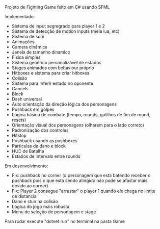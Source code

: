 Projeto de Fighting Game feito em C# usando SFML 

Implementado:
- Sistema de input segregrado para player 1 e 2
- Sistema de detecção de motion inputs (meia lua, etc)
- Sistema de som
- Animações
- Camera dinâmica
- Janela de tamanho dinamico
- Física simples
- Sistema genérico personalizável de estados
- Stages animados com behaviour próprio
- Hitboxes e sistema para criar hitboxes
- Colisão
- Sistema para inferir estado no oponente
- Cancels
- Block
- Dash universal
- Auto orientação da direção lógica dos personagens
- Pushback em golpes
- Lógica básica de combate (tempo, rounds, gatilhos de fim de round, resets)
- Orientação visual dos personagens (olharem para o lado correto)
- Padronização dos controles
- Hitstop
- Pushback usando as pushboxes
- Particulas de dano e block
- HUD de Batalha
- Estados de intervalo entre rounds

Em desenvolvimento:
- Fix: pushback no corner (o personagem que está batendo receber o pushback pois o que está sendo atingido não pode se afastar mais devido ao corner)
- Fix: Player 2 consegue "arrastar" o player 1 quando ele chega no limite de distancia
- Dano e stun na colisão
- Lógica do jogo mais robusta
- Menu de seleção de personagem e stage

Para rodar execute "dotnet run" no terminal na pasta Game
